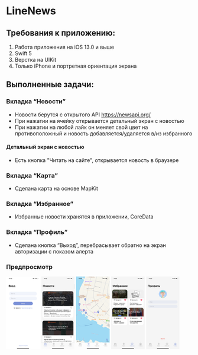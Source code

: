 # LineNews

## Требования к приложению:
1) Работа приложения на iOS 13.0 и выше
2) Swift 5
3) Верстка на UlKit
4) Только iPhone и портретная ориентация экрана

## Выполненные задачи:
### Вкладка “Новости”
- Новости берутся с открытого API https://newsapi.org/
- При нажатии на ячейку открывается детальный экран с новостью
- При нажатии на любой лайк он меняет свой цвет на противоположный и новость добавляется/удаляется в/из избранного
#### Детальный экран с новостью
- Есть кнопка "Читать на сайте", открывается новость в браузере
### Вкладка “Карта”
- Сделана карта на основе MapKit
### Вкладка “Избранное”
- Избранные новости хранятся в приложении, CoreData
### Вкладка “Профиль”
- Сделана кнопка “Выход”, перебрасывает обратно на экран авторизации с показом алерта

### Предпросмотр
<p align="left">
<img src="https://github.com/Vonckad/LineNews/blob/main/5.PNG" width="18%"> 
<img src="https://github.com/Vonckad/LineNews/blob/main/4.PNG" width="18%"> 
<img src="https://github.com/Vonckad/LineNews/blob/main/3.PNG" width="18%">
<img src="https://github.com/Vonckad/LineNews/blob/main/2.PNG" width="18%">
<img src="https://github.com/Vonckad/LineNews/blob/main/1.PNG" width="18%">
</p>

